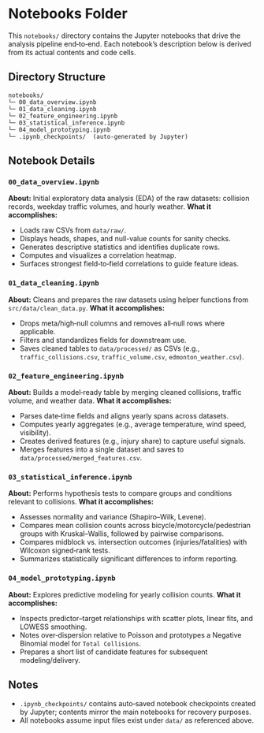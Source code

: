# Notebooks Folder

This `notebooks/` directory contains the Jupyter notebooks that drive the analysis pipeline end‑to‑end. Each notebook’s description below is derived from its actual contents and code cells.

## Directory Structure
```text
notebooks/
└─ 00_data_overview.ipynb
└─ 01_data_cleaning.ipynb
└─ 02_feature_engineering.ipynb
└─ 03_statistical_inference.ipynb
└─ 04_model_prototyping.ipynb
└─ .ipynb_checkpoints/  (auto‑generated by Jupyter)
```

## Notebook Details

### `00_data_overview.ipynb`
**About:** Initial exploratory data analysis (EDA) of the raw datasets: collision records, weekday traffic volumes, and hourly weather.
**What it accomplishes:**
- Loads raw CSVs from `data/raw/`.
- Displays heads, shapes, and null-value counts for sanity checks.
- Generates descriptive statistics and identifies duplicate rows.
- Computes and visualizes a correlation heatmap.
- Surfaces strongest field‑to‑field correlations to guide feature ideas.

### `01_data_cleaning.ipynb`
**About:** Cleans and prepares the raw datasets using helper functions from `src/data/clean_data.py`.
**What it accomplishes:**
- Drops meta/high‑null columns and removes all‑null rows where applicable.
- Filters and standardizes fields for downstream use.
- Saves cleaned tables to `data/processed/` as CSVs (e.g., `traffic_collisions.csv`, `traffic_volume.csv`, `edmonton_weather.csv`).

### `02_feature_engineering.ipynb`
**About:** Builds a model‑ready table by merging cleaned collisions, traffic volume, and weather data.
**What it accomplishes:**
- Parses date‑time fields and aligns yearly spans across datasets.
- Computes yearly aggregates (e.g., average temperature, wind speed, visibility).
- Creates derived features (e.g., injury share) to capture useful signals.
- Merges features into a single dataset and saves to `data/processed/merged_features.csv`.

### `03_statistical_inference.ipynb`
**About:** Performs hypothesis tests to compare groups and conditions relevant to collisions.
**What it accomplishes:**
- Assesses normality and variance (Shapiro–Wilk, Levene).
- Compares mean collision counts across bicycle/motorcycle/pedestrian groups with Kruskal–Wallis, followed by pairwise comparisons.
- Compares midblock vs. intersection outcomes (injuries/fatalities) with Wilcoxon signed‑rank tests.
- Summarizes statistically significant differences to inform reporting.

### `04_model_prototyping.ipynb`
**About:** Explores predictive modeling for yearly collision counts.
**What it accomplishes:**
- Inspects predictor–target relationships with scatter plots, linear fits, and LOWESS smoothing.
- Notes over‑dispersion relative to Poisson and prototypes a Negative Binomial model for `Total Collisions`.
- Prepares a short list of candidate features for subsequent modeling/delivery.

## Notes
- `.ipynb_checkpoints/` contains auto‑saved notebook checkpoints created by Jupyter; contents mirror the main notebooks for recovery purposes.
- All notebooks assume input files exist under `data/` as referenced above.